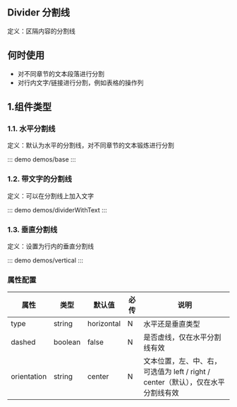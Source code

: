 ## Divider 分割线 

定义：区隔内容的分割线

## 何时使用
- 对不同章节的文本段落进行分割
- 对行内文字/链接进行分割，例如表格的操作列

## 1.组件类型
### 1.1. 水平分割线

定义：默认为水平的分割线，对不同章节的文本锻炼进行分割

::: demo demos/base
:::

### 1.2. 带文字的分割线
定义：可以在分割线上加入文字

::: demo demos/dividerWithText
:::

### 1.3. 垂直分割线
定义：设置为行内的垂直分割线

::: demo demos/vertical
:::


### 属性配置
| 属性        | 类型    | 默认值     | 必传 | 说明                                                         |
| ----------- | ------- | ---------- | ---- | ------------------------------------------------------------ |
| type        | string  | horizontal | N    | 水平还是垂直类型                                             |
| dashed      | boolean | false      | N    | 是否虚线，仅在水平分割线有效                                 |
| orientation | string  | center     | N    | 文本位置，左、中、右，可选值为 left / right / center（默认），仅在水平分割线有效 |
